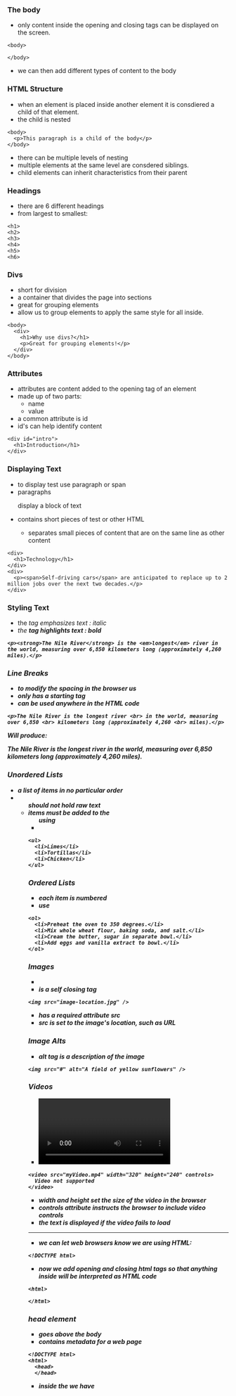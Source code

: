### The body

- only content inside the opening and closing tags can be displayed on the screen.

```
<body>

</body>
```

- we can then add different types of content to the body

### HTML Structure

- when an element is placed inside another element it is consdiered a child of that element.
- the child is nested

```
<body>
  <p>This paragraph is a child of the body</p>
</body>
```

- there can be multiple levels of nesting
- multiple elements at the same level are consdered siblings.
- child elements can inherit characteristics from their parent

### Headings

- there are 6 different headings
- from largest to smallest:

```
<h1>
<h2>
<h3>
<h4>
<h5>
<h6>
```

### Divs

- short for division
- a container that divides the page into sections
- great for grouping elements
- allow us to group elements to apply the same style for all inside.

```
<body>
  <div>
    <h1>Why use divs?</h1>
    <p>Great for grouping elements!</p>
  </div>
</body>
```

### Attributes

- attributes are content added to the opening tag of an element
- made up of two parts:
  - name
  - value
- a common attribute is id
- id's can help identify content

```
<div id="intro">
  <h1>Introduction</h1>
</div>
```

### Displaying Text

- to display test use paragraph or span
- paragraphs <p> display a block of text
- <span> contains short pieces of test or other HTML
  - <span> separates small pieces of content that are on the same line as other content

```
<div>
  <h1>Technology</h1>
</div>
<div>
  <p><span>Self-driving cars</span> are anticipated to replace up to 2 million jobs over the next two decades.</p>
</div>
```

### Styling Text

- the <em> tag emphasizes text : italic
- the <strong> tag highlights text : bold

```
<p><strong>The Nile River</strong> is the <em>longest</em> river in the world, measuring over 6,850 kilometers long (approximately 4,260 miles).</p>
```

### Line Breaks

- to modify the spacing in the browser us <br>
- only has a starting tag
- can be used anywhere in the HTML code

```
<p>The Nile River is the longest river <br> in the world, measuring over 6,850 <br> kilometers long (approximately 4,260 <br> miles).</p>
```

Will produce:

The Nile River is the longest river
in the world, measuring over 6,850
kilometers long (approximately 4,260
miles).

### Unordered Lists

- a list of items in no particular order
- <ul> should not hold raw text
- items must be added to the <ul> using <li>

```
<ul>
  <li>Limes</li>
  <li>Tortillas</li>
  <li>Chicken</li>
</ul>
```

### Ordered Lists

- each item is numbered
- use <ol>

```
<ol>
  <li>Preheat the oven to 350 degrees.</li>
  <li>Mix whole wheat flour, baking soda, and salt.</li>
  <li>Cream the butter, sugar in separate bowl.</li>
  <li>Add eggs and vanilla extract to bowl.</li>
</ol>
```

### Images

- <img>
- is a self closing tag

```
<img src="image-location.jpg" />
```

- has a required attribute src
- src is set to the image's location, such as URL

### Image Alts

- alt tag is a description of the image

```
<img src="#" alt="A field of yellow sunflowers" />
```

### Videos

- <video> element requires opening and closing tag

```
<video src="myVideo.mp4" width="320" height="240" controls>
  Video not supported
</video>
```

- width and height set the size of the video in the browser
- controls attribute instructs the browser to include video controls
- the text is displayed if the video fails to load

---

- we can let web browsers know we are using HTML:

```
<!DOCTYPE html>
```

- now we add opening and closing html tags so that anything inside will be interpreted as HTML code

```
<html>

</html>
```

### head element

- goes above the body
- contains metadata for a web page

```
<!DOCTYPE html>
<html>
  <head>
  </head>
```

- inside the <head> we have <title>

### Links to Other Web Pages

- we use an ancor element <a>
- we put the text of the link inside the opening and closing tags
- we also add a href for the link address

```
<a href="https://www.wikipedia.org/">This Is A Link To Wikipedia</a>
```

- we can open links in new windows using the target attribute
- to open in a new window target needs a value of "\_blank"

```
<a href="https://en.wikipedia.org/wiki/Brown_bear" target="_blank">The Brown Bear</a>
```

#### Linking to Internal Pages

- if files are stored in the same folder we can link web pages together using a relative path

```
<a href="./contact.html">Contact</a>
```

#### Using Images as Anchors for Links

- we can also turn images into links by wrapping it in a <a> anchor

```
<a href="https://en.wikipedia.org/wiki/Opuntia" target="_blank"><img src="https://www.Prickly_Pear_Closeup.jpg" alt="A red prickly pear fruit"/></a>
```

#### Linking to the Same Page

- in order to link to a target on the smae page, we must give the target an id

```
<p id="top">This is the top of the page!</p>
<h1 id="bottom">This is the bottom! </h1>
```

- an id can be added to most elements on a page
- the target link is a string containing a # and then the target id

```
<ol>
  <li><a href="#top">Top</a></li>
  <li><a href="#bottom">Bottom</a></li>
</ol>
```

### Whitespace

- the browser ignores whitespace in a html file
- so we can use whitespace to make the html code easier to read

### Comments

- comments begin with <!-- and end with -->

```
<!-- This is a comment that the browser will not display. -->
```
